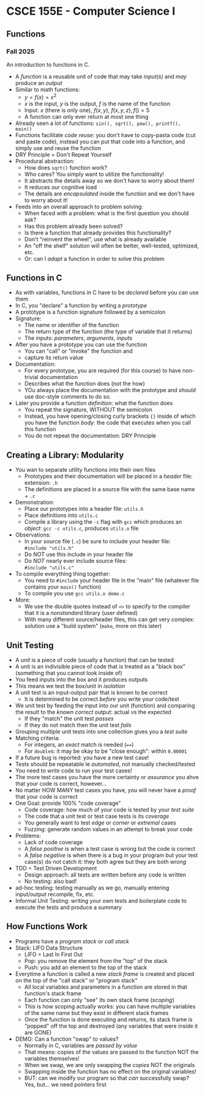 
# CSCE 155E - Computer Science I
## Functions
### Fall 2025

An introduction to functions in C.

* A *function* is a reusable unit of code that may take *input(s)* and *may* produce an *output*
* Similar to math functions:
  * $y = f(x) = x^2$
  * $x$ is the input, $y$ is the output, $f$ is the name of the function
  * Input: $x$ (there is only one), $f(x, y)$, $f(x, y, z), f() = 5$
  * A function can only ever return at most one thing
* Already seen a lot of functions: `sin(), sqrt(), pow(), printf(), main()`
* Functions facilitate *code reuse*: you don't have to copy-pasta code (cut and paste code), instead you can put that code into a function, and simply use and reuse the function
* DRY Principle = Don't Repeat Yourself
* Procedural abstraction:
  * How does `sqrt()` function work?
  * Who cares?  You simply want to utilize the functionality!
  * It abstracts the details away so we don't have to worry about them!
  * It reduces *our* cognitive load
  * The details are *encapsulated* inside the function and we don't have to worry about it!
* Feeds into an overall approach to problem solving:
  * When faced with a problem: what is the first question you should ask?
  * Has this problem already been solved?
  * Is there a function that already provides this functionality?
  * Don't "reinvent the wheel", use what is already available
  * An "off the shelf" solution will often be better, well-tested, optimized, etc.
  * Or: can I *adapt* a function in order to solve this problem

## Functions in C

* As with variables, functions in C have to be *declared* before you can use them
* In C, you "declare" a function by writing a *prototype*
* A prototype is a function signature followed by a semicolon
* Signature:
  * The name or identifier of the function
  * The return type of the function (the type of variable that it returns)
  * The inputs: *parameters*, *arguments*, *inputs*
* After you have a prototype you can use the function
  * You can "call" or "invoke" the function and
  * capture its return value
* Documentation:
  * For every prototype, you are required (for this course) to have non-trivial documentation
  * Describes what the function does (not the how)
  * YOu always place the documentation with the prototype and *should* use doc-style comments to do so.
* Later you provide a function *definition*: what the function does
  * You repeat the signature, WITHOUT the semicolon
  * Instead, you have opening/closing curly brackets `{}` inside of which you have the function *body*: the code that executes when you call this function
  *  You do not repeat the documentation: DRY Principle

## Creating a Library: Modularity

* You wan to separate utility functions into their own files
  * Prototypes and their documentation will be placed in a *header* file: extension: `.h`
  * The definitions are placed in a source file with the same base name + `.c`
* Demonstration:
  * Place our prototypes into a header file: `utils.h`
  * Place definitions into `utils.c`
  * Compile a library using the `-c` flag with `gcc` which produces an *object*: `gcc -c utils.c`, produces `utils.o` file
* Observations:
  * In your source file (`.c`) be sure to include your header file:  
  `#include "utils.h"`
  * Do *NOT* use this include in your header file
  * Do *NOT* nearly ever include source files:  
  `#include "utils.c"`
* To compile everything thing together:
  * You need to `#include` your header file in the "main" file (whatever file contains your `main()` function)
  * To compile you use `gcc utils.o demo.c`
* More:
  * We use the double quotes instead of `<>` to specify to the compiler that it is a *nonstandard* library (user defined)
  * With many different source/header files, this can get very complex: solution use a "build system" (`make`, more on this later)

## Unit Testing

* A *unit* is a piece of code (usually a function) that can be tested
* A unit is an indivisible piece of code that is treated as a "black box" (something that you cannot look inside of)
* You feed inputs into the box and it produces outputs
* This means we test the box/unit in *isolation*
* A unit test is an input-output pair that is known to be correct
  * It is determined to be correct *before* you write your code/test
* We unit test by feeding the input into our unit (function) and comparing the result to the *known correct* output: actual vs the expected
  * If they "match" the unit test *passes*
  * If they do not match then the unit test *fails*
* Grouping multiple unit tests into one collection gives you a *test suite*
* Matching criteria:
  * For integers, an *exact* match is needed (`==`)
  * For `double`s: it may be okay to be "close enough": within `0.00001`
* If a future bug is reported: you have a new test case!
* Tests should be repeatable Ie *automated*, not manually checked/tested
* You need to *write* code to run your test cases!
* The more test cases you have the more certainty or *assurance* you ahve that your code is correct, however...
* No matter HOW MANY test cases you have, you will never have a *proof* that your code is correct
* One Goal: provide 100% "code coverage"
  * Code coverage: how much of your code is tested by your *test suite*
  * The code that a unit test or test case tests is its *coverage*
  * You generally want to test *edge* or *corner* or *extremal* cases
  * Fuzzing: generate random values in an attempt to break your code
* Problems:
  * Lack of code coverage
  * A *false positive* is when a test case is wrong but the code is correct
  * A *false negative* is when there is a bug in your program but your test case(s) do not catch it: they both agree but they are both *wrong*
* TDD = Test Driven Development
  * Design approach: all tests are written before any code is written
  * No testing: also bad!
* ad-hoc testing: testing manually as we go, manually entering input/output recompile, fix, etc.
* Informal Unit Testing: writing your own tests and boilerplate code to execute the tests and produce a summary

## How Functions Work

* Programs have a *program stack* or *call stack*
* Stack: LIFO Data Structure
  * LIFO = Last In First Out
  * Pop: you remove the element from the "top" of the stack
  * Push: you add an element to the top of the stack
* Everytime a function is called a new *stack frame* is created and placed on the top of the "call stack" or "program stack"
  * All local variables and parameters in a function are stored in that function's stack frame
  * Each function can only "see" its own stack frame (*scoping*)
  * This is how scoping actually works: you can have multiple variables of the same name but they exist in different stack frames
  * Once the function is done executing and returns, its stack frame is "popped" off the top and destroyed (any variables that were inside it are GONE)
* DEMO: Can a function "swap" to values?
  * Normally in C, variables are *passed by value*
  * That means: copies of the values are passed to the function NOT the variables themselves!
  * When we swap, we are only swapping the *copies* NOT the originals
  * Swapping inside the function has no effect on the original variables!
  * BUT: can we modify our program so that *can* successfully swap?  Yes, but... we need pointers first

```text


















```
